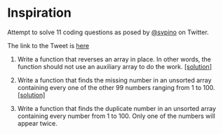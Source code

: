 # Inspiration

Attempt to solve 11 coding questions as posed by [@svpino](https://twitter.com/svpino) on Twitter.

The link to the Tweet is [here](
https://twitter.com/svpino/status/1354048209564426240)

1. Write a function that reverses an array in place. In other words, the function should not use an auxiliary array to do the work. [[solution]](array_reversal.py)

2. Write a function that finds the missing number in an unsorted array containing every one of the other 99 numbers ranging from 1 to 100. [[solution]](find_missing_number.py)

3. Write a function that finds the duplicate number in an unsorted array containing every number from 1 to 100. Only one of the numbers will appear twice.